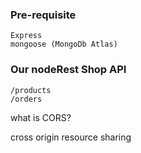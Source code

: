 ### Pre-requisite
    Express
    mongoose (MongoDb Atlas)

### Our nodeRest Shop API
    /products
    /orders
    


what is CORS?

cross origin resource sharing
